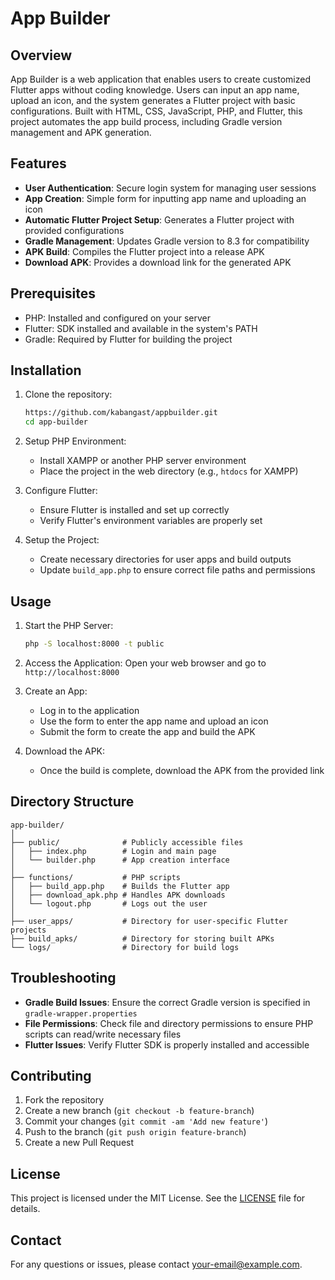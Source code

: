 # App Builder

## Overview

App Builder is a web application that enables users to create customized Flutter apps without coding knowledge. Users can input an app name, upload an icon, and the system generates a Flutter project with basic configurations. Built with HTML, CSS, JavaScript, PHP, and Flutter, this project automates the app build process, including Gradle version management and APK generation.

## Features

- **User Authentication**: Secure login system for managing user sessions
- **App Creation**: Simple form for inputting app name and uploading an icon
- **Automatic Flutter Project Setup**: Generates a Flutter project with provided configurations
- **Gradle Management**: Updates Gradle version to 8.3 for compatibility
- **APK Build**: Compiles the Flutter project into a release APK
- **Download APK**: Provides a download link for the generated APK

## Prerequisites

- PHP: Installed and configured on your server
- Flutter: SDK installed and available in the system's PATH
- Gradle: Required by Flutter for building the project

## Installation

1. Clone the repository:
   ```bash
   https://github.com/kabangast/appbuilder.git
   cd app-builder
   ```

2. Setup PHP Environment:
   - Install XAMPP or another PHP server environment
   - Place the project in the web directory (e.g., `htdocs` for XAMPP)

3. Configure Flutter:
   - Ensure Flutter is installed and set up correctly
   - Verify Flutter's environment variables are properly set

4. Setup the Project:
   - Create necessary directories for user apps and build outputs
   - Update `build_app.php` to ensure correct file paths and permissions

## Usage

1. Start the PHP Server:
   ```bash
   php -S localhost:8000 -t public
   ```

2. Access the Application:
   Open your web browser and go to `http://localhost:8000`

3. Create an App:
   - Log in to the application
   - Use the form to enter the app name and upload an icon
   - Submit the form to create the app and build the APK

4. Download the APK:
   - Once the build is complete, download the APK from the provided link

## Directory Structure

```
app-builder/
│
├── public/              # Publicly accessible files
│   ├── index.php        # Login and main page
│   └── builder.php      # App creation interface
│
├── functions/           # PHP scripts
│   ├── build_app.php    # Builds the Flutter app
│   ├── download_apk.php # Handles APK downloads
│   └── logout.php       # Logs out the user
│
├── user_apps/           # Directory for user-specific Flutter projects
├── build_apks/          # Directory for storing built APKs
└── logs/                # Directory for build logs
```

## Troubleshooting

- **Gradle Build Issues**: Ensure the correct Gradle version is specified in `gradle-wrapper.properties`
- **File Permissions**: Check file and directory permissions to ensure PHP scripts can read/write necessary files
- **Flutter Issues**: Verify Flutter SDK is properly installed and accessible

## Contributing

1. Fork the repository
2. Create a new branch (`git checkout -b feature-branch`)
3. Commit your changes (`git commit -am 'Add new feature'`)
4. Push to the branch (`git push origin feature-branch`)
5. Create a new Pull Request

## License

This project is licensed under the MIT License. See the [LICENSE](LICENSE) file for details.

## Contact

For any questions or issues, please contact [your-email@example.com](mailto:your-email@example.com).
